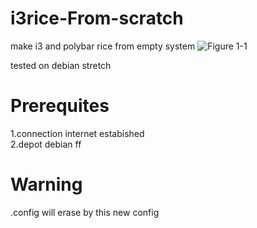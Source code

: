 # i3rice-From-scratch
make i3 and polybar rice from empty system
![Figure 1-1](https://github.com/thomas10-10/i3rice-From-scratch/edit/master/ty.jpg "Figure 1-1")

tested on debian stretch

# Prerequites
1.connection internet estabished\
2.depot debian
  ff
 
# Warning
.config will erase by this new config
